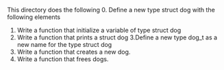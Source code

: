 This directory does the following
0. Define a new type struct dog with the following elements
1. Write a function that initialize a variable of type struct dog
2. Write a function that prints a struct dog
3.Define a new type dog_t as a new name for the type struct dog
4. Write a function that creates a new dog.
5. Write a function that frees dogs.
